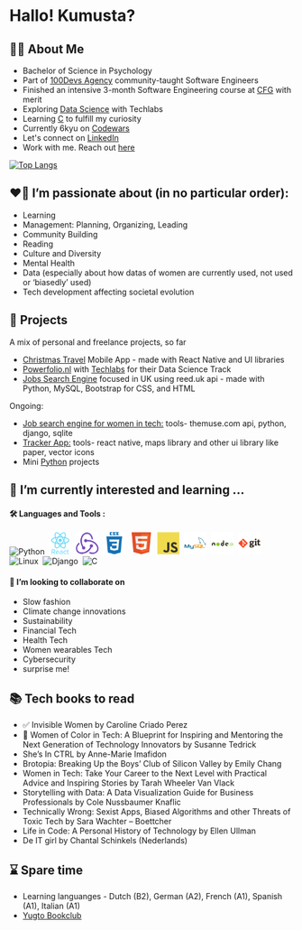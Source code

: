 # Hallo! Kumusta?

## 👩‍💻 About Me

- Bachelor of Science in Psychology
- Part of [100Devs Agency](https://leonnoel.com/100devs/) community-taught Software Engineers
- Finished an intensive 3-month Software Engineering course at [CFG](https://codefirstgirls.com/) with merit
- Exploring [Data Science](https://techlabs.org/dataScience/) with Techlabs
- Learning [C](https://github.com/agcdtmr/exploring-c) to fulfill my curiosity
- Currently 6kyu on [Codewars](https://www.codewars.com/users/adtmr)
- Let's connect on [LinkedIn](https://www.linkedin.com/anjcalleja/)
- Work with me. Reach out [here](https://www.canva.com/design/DAE_7ll36jo/rIxnIpS9fDgGNJOr9UYtqg/view?utm_content=DAE_7ll36jo&utm_campaign=designshare&utm_medium=link&utm_source=publishsharelink)

[![Top Langs](https://github-readme-stats.vercel.app/api/top-langs/?username=agcdtmr&layout=compact&theme=vision-friendly-dark)](https://github.com/anuraghazra/github-readme-stats)

## ❤️‍🔥 I’m passionate about (in no particular order):

- Learning
- Management: Planning, Organizing, Leading
- Community Building
- Reading
- Culture and Diversity
- Mental Health
- Data (especially about how datas of women are currently used, not used or ‘biasedly’ used)
- Tech development affecting societal evolution

## 🚧 Projects
A mix of personal and freelance projects, so far

- [Christmas Travel](https://github.com/agcdtmr/christmas-travel) Mobile App - made with React Native and UI libraries
- [Powerfolio.nl](https://www.canva.com/link?target=https%3A%2F%2Fwww.powerfolio.nl&design=DAE_7ll36jo&accessRole=owner&linkSource=document) with [Techlabs](https://techlabs.org/) for their Data Science Track
- [Jobs Search Engine](https://github.com/agcdtmr/cfg_group_project) focused in UK using reed.uk api - made with Python, MySQL, Bootstrap for CSS, and HTML

Ongoing: 

- [Job search engine for women in tech:](https://github.com/agcdtmr/didactic-journey) tools- themuse.com api, python, django, sqlite
- [Tracker App:](https://github.com/agcdtmr/cfg-tracker-mobile-app) tools- react native, maps library and other ui library like paper, vector icons
- Mini [Python](https://github.com/agcdtmr/Python-Projects) projects

## 🌱 I’m currently interested and learning ...
#### :hammer_and_wrench: Languages and Tools :
<div>
  <img src="https://cdn.jsdelivr.net/gh/devicons/devicon/icons/python/python-original.svg" title="Python" alt="Python" width="40" height="40"/>&nbsp;
  <img src="https://github.com/devicons/devicon/blob/master/icons/react/react-original-wordmark.svg" title="React" alt="React" width="40" height="40"/>&nbsp;
  <img src="https://github.com/devicons/devicon/blob/master/icons/redux/redux-original.svg" title="Redux" alt="Redux " width="40" height="40"/>&nbsp;
  <img src="https://github.com/devicons/devicon/blob/master/icons/css3/css3-plain-wordmark.svg"  title="CSS3" alt="CSS" width="40" height="40"/>&nbsp;
  <img src="https://github.com/devicons/devicon/blob/master/icons/html5/html5-original.svg" title="HTML5" alt="HTML" width="40" height="40"/>&nbsp;
  <img src="https://github.com/devicons/devicon/blob/master/icons/javascript/javascript-original.svg" title="JavaScript" alt="JavaScript" width="40" height="40"/>&nbsp;
  <img src="https://github.com/devicons/devicon/blob/master/icons/mysql/mysql-original-wordmark.svg" title="MySQL"  alt="MySQL" width="40" height="40"/>&nbsp;
  <img src="https://github.com/devicons/devicon/blob/master/icons/nodejs/nodejs-original-wordmark.svg" title="NodeJS" alt="NodeJS" width="40" height="40"/>&nbsp;
  <img src="https://github.com/devicons/devicon/blob/master/icons/git/git-original-wordmark.svg" title="Git" **alt="Git" width="40" height="40"/>&nbsp;
  <img src="https://cdn.jsdelivr.net/gh/devicons/devicon/icons/linux/linux-original.svg" title="Linux" alt="Linux" width="40" height="40"/>&nbsp;
  <img src="https://cdn.jsdelivr.net/gh/devicons/devicon/icons/django/django-plain.svg" title="Django" alt="Django" width="40" height="40"/>&nbsp;
  <img src="https://cdn.jsdelivr.net/gh/devicons/devicon/icons/c/c-original.svg" title="C" alt="C" width="40" height="40"/>&nbsp;
</div>

#### 👀 I’m looking to collaborate on

- Slow fashion
- Climate change innovations
- Sustainability
- Financial Tech
- Health Tech
- Women wearables Tech
- Cybersecurity
- surprise me!

## 📚 Tech books to read

- ✅ Invisible Women by Caroline Criado Perez
- 📖 Women of Color in Tech: A Blueprint for Inspiring and Mentoring the Next Generation of Technology Innovators by Susanne Tedrick
- She’s In CTRL by Anne-Marie Imafidon
- Brotopia: Breaking Up the Boys’ Club of Silicon Valley by Emily Chang
- Women in Tech: Take Your Career to the Next Level with Practical Advice and Inspiring Stories by Tarah Wheeler Van Vlack
- Storytelling with Data: A Data Visualization Guide for Business Professionals by Cole Nussbaumer Knaflic
- Technically Wrong: Sexist Apps, Biased Algorithms and other Threats of Toxic Tech by Sara Wachter – Boettcher
- Life in Code: A Personal History of Technology by Ellen Ullman
- De IT girl by Chantal Schinkels (Nederlands)


## ⌛ Spare time

- Learning languanges - Dutch (B2), German (A2), French (A1), Spanish (A1), Italian (A1)
- [Yugto Bookclub](https://www.instagram.com/yugto.bookclub)


<!---
agcdtmr/agcdtmr is a ✨ special ✨ repository because its `README.md` (this file) appears on your GitHub profile.
You can click the Preview link to take a look at your changes.
--->
